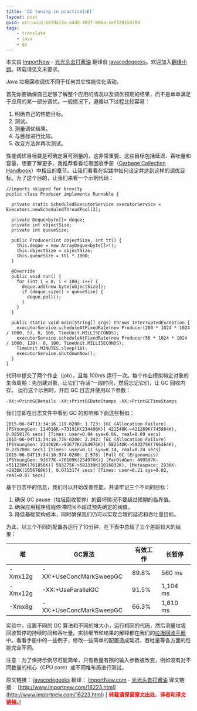 ```yaml
---
title: 'GC tuning in practice[译]'
layout: post
guid: urn:uuid:b87da13a-a4dd-402f-b06a-cef720150704
tags:
    - translate
    - java
    - gc
---
```



本文由 [ImportNew](http://www.importnew.com) - [光光头去打酱油](http://www.importnew.com/author/zhongjianno1) 翻译自 [javacodegeeks](http://www.javacodegeeks.com/2015/06/gc-tuning-in-practice.html)。欢迎加入[翻译小组](http://group.jobbole.com/category/feedback/trans-team/)。转载请见文末要求。

Java 垃圾回收调优不同于任何其它性能优化活动。

首先你要确保自己足够了解整个应用的情况以及调优预期的结果，而不是单单满足于应用的某一部分调优。一般情况下，遵循以下过程比较容易：

1.  明确自己的性能目标。
2.  测试。
3.  测量调优结果。
4.  与目标进行比较。
5.  改变方法并再次测试。

性能调优目标要是可确定且可测量的，这非常重要。这些目标包括延迟、吞吐量和容量，想要了解更多，我推荐看看垃圾回收手册（[Garbage Collection Handbook](https://plumbr.eu/handbook/gc-tuning#tuning-for-latency)）中相应的章节。让我们看看在实践中如何设定并达到这样的调优目标。为了这个目的，让我们来看一个示例代码：

```
//imports skipped for brevity
public class Producer implements Runnable {

  private static ScheduledExecutorService executorService = Executors.newScheduledThreadPool(2);

  private Deque<byte[]> deque;
  private int objectSize;
  private int queueSize;

  public Producer(int objectSize, int ttl) {
    this.deque = new ArrayDeque<byte[]>();
    this.objectSize = objectSize;
    this.queueSize = ttl * 1000;
  }

  @Override
  public void run() {
    for (int i = 0; i < 100; i++) {
      deque.add(new byte[objectSize]);
      if (deque.size() > queueSize) {
        deque.poll();
      }
    }
  }

  public static void main(String[] args) throws InterruptedException {
    executorService.scheduleAtFixedRate(new Producer(200 * 1024 * 1024 / 1000, 5), 0, 100, TimeUnit.MILLISECONDS);
    executorService.scheduleAtFixedRate(new Producer(50 * 1024 * 1024 / 1000, 120), 0, 100, TimeUnit.MILLISECONDS);
    TimeUnit.MINUTES.sleep(10);
    executorService.shutdownNow();
  }
}
```

代码中提交了两个作业（job），且每 100ms 运行一次。每个作业模拟特定对象的生命周期：先创建对象，让它们“存活”一段时间，然后忘记它们，让 GC 回收内存。 运行这个示例时，开启 GC 日志并使用以下参数：

    -XX:+PrintGCDetails -XX:+PrintGCDateStamps -XX:+PrintGCTimeStamps

我们立即在日志文件中看到 GC 的影响和下面这些相似：


    2015-06-04T13:34:16.119-0200: 1.723: [GC (Allocation Failure) [PSYoungGen: 114016K->73191K(234496K)] 421540K->421269K(745984K), 0.0858176 secs] [Times: user=0.04 sys=0.06, real=0.09 secs] 
    2015-06-04T13:34:16.738-0200: 2.342: [GC (Allocation Failure) [PSYoungGen: 234462K->93677K(254976K)] 582540K->593275K(766464K), 0.2357086 secs] [Times: user=0.11 sys=0.14, real=0.24 secs] 
    2015-06-04T13:34:16.974-0200: 2.578: [Full GC (Ergonomics) [PSYoungGen: 93677K->70109K(254976K)] [ParOldGen: 499597K->511230K(761856K)] 593275K->581339K(1016832K), [Metaspace: 2936K->2936K(1056768K)], 0.0713174 secs] [Times: user=0.21 sys=0.02, real=0.07 secs]


基于日志中的信息，我们可以开始改善性能。并请牢记三个不同的目标：

1.  确保 GC pause（垃圾回收暂停）的最坏情况不要超过预期的临界值。
2.  确保应用程序线程停滞时间不超过预先确定的阀值。
3.  降低基础架构成本，同时确保我们仍可以实现合理的延迟和吞吐量目标。

为此，以三个不同的配置各运行了10分钟，在下表中总结了三个差距较大的结果：

| 堆 | GC算法 | 有效工作 | 长暂停 |
| --- | --- | --- | --- |
| -Xmx12g | -XX:+UseConcMarkSweepGC | 89.8% | 560 ms |
| -Xmx12g | -XX:+UseParallelGC | 91.5% | 1,104 ms |
| -Xmx8g | -XX:+UseConcMarkSweepGC | 66.3% | 1,610 ms |

实验中，设置不同的 GC 算法和不同的堆大小，运行相同的代码，然后测量垃圾回收暂停的持续时间和吞吐量。实验细节和结果的解释都在我们的[垃圾回收手册](https://plumbr.eu/handbook/gc-tuning#tuning-for-latency)中。看看手册中的一些例子，修改一些简单的配置造成延迟、吞吐量等各方面的性能完全不同。

注意：为了保持示例尽可能简单，只有数量有限的输入参数被改变，例如没有对不同数量的核心（CPU core）或不同堆布局进行测试。

原文链接： [javacodegeeks](http://www.javacodegeeks.com/2015/06/gc-tuning-in-practice.html) 翻译： [ImportNew.com](http://www.importnew.com) - [光光头去打酱油](http://www.importnew.com/author/zhongjianno1)
译文链接： [http://www.importnew.com/16223.html](http://www.importnew.com/16223.html)
[ <span style="color:#ff0000">**转载请保留原文出处、译者和译文链接。**</span>]